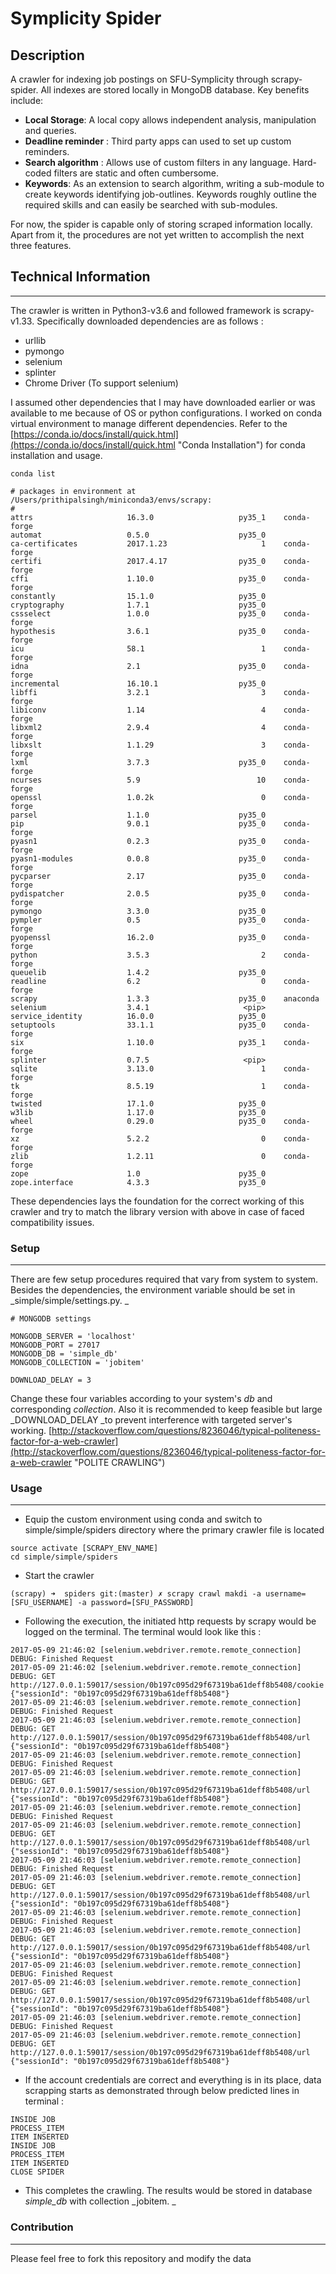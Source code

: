 # Symplicity Spider

## Description

A crawler for indexing job postings on SFU-Symplicity through scrapy-spider. All indexes are stored locally in MongoDB database. Key benefits include:

* **Local Storage**: A local copy allows independent analysis, manipulation and queries. 
* **Deadline reminder** : Third party apps can used to set up custom reminders.
* **Search algorithm** : Allows use of custom filters in any language. Hard-coded filters are static and often cumbersome.
* **Keywords**: As an extension to search algorithm, writing a sub-module to create keywords identifying job-outlines. Keywords roughly outline the required skills and can easily be searched with sub-modules.

For now, the spider is capable only of storing scraped information locally. Apart from it, the procedures are not yet written to accomplish the next three features.

## Technical Information

---

The crawler is written in Python3-v3.6 and followed framework is scrapy-v1.33. Specifically downloaded dependencies are as follows :

* urllib 
* pymongo 
* selenium
* splinter 
* Chrome Driver \(To support selenium\)

I assumed other dependencies that I may have downloaded earlier or was available to me because of OS or python configurations. I worked on conda virtual environment to manage different dependencies. Refer to the [https://conda.io/docs/install/quick.html](https://conda.io/docs/install/quick.html "Conda Installation") for conda installation and usage.

```
conda list
```

```
# packages in environment at /Users/prithipalsingh/miniconda3/envs/scrapy:
#
attrs                     16.3.0                   py35_1    conda-forge
automat                   0.5.0                    py35_0  
ca-certificates           2017.1.23                     1    conda-forge
certifi                   2017.4.17                py35_0    conda-forge
cffi                      1.10.0                   py35_0    conda-forge
constantly                15.1.0                   py35_0  
cryptography              1.7.1                    py35_0  
cssselect                 1.0.0                    py35_0    conda-forge
hypothesis                3.6.1                    py35_0    conda-forge
icu                       58.1                          1    conda-forge
idna                      2.1                      py35_0    conda-forge
incremental               16.10.1                  py35_0  
libffi                    3.2.1                         3    conda-forge
libiconv                  1.14                          4    conda-forge
libxml2                   2.9.4                         4    conda-forge
libxslt                   1.1.29                        3    conda-forge
lxml                      3.7.3                    py35_0    conda-forge
ncurses                   5.9                          10    conda-forge
openssl                   1.0.2k                        0    conda-forge
parsel                    1.1.0                    py35_0  
pip                       9.0.1                    py35_0    conda-forge
pyasn1                    0.2.3                    py35_0    conda-forge
pyasn1-modules            0.0.8                    py35_0    conda-forge
pycparser                 2.17                     py35_0    conda-forge
pydispatcher              2.0.5                    py35_0    conda-forge
pymongo                   3.3.0                    py35_0  
pympler                   0.5                      py35_0    conda-forge
pyopenssl                 16.2.0                   py35_0    conda-forge
python                    3.5.3                         2    conda-forge
queuelib                  1.4.2                    py35_0  
readline                  6.2                           0    conda-forge
scrapy                    1.3.3                    py35_0    anaconda
selenium                  3.4.1                     <pip>
service_identity          16.0.0                   py35_0  
setuptools                33.1.1                   py35_0    conda-forge
six                       1.10.0                   py35_1    conda-forge
splinter                  0.7.5                     <pip>
sqlite                    3.13.0                        1    conda-forge
tk                        8.5.19                        1    conda-forge
twisted                   17.1.0                   py35_0  
w3lib                     1.17.0                   py35_0  
wheel                     0.29.0                   py35_0    conda-forge
xz                        5.2.2                         0    conda-forge
zlib                      1.2.11                        0    conda-forge
zope                      1.0                      py35_0  
zope.interface            4.3.3                    py35_0
```

These dependencies lays the foundation for the correct working of this crawler and try to match the library version with above in case of faced compatibility issues.

### Setup

---

There are few setup procedures required that vary from system to system. Besides the dependencies, the environment variable should be set in _simple/simple/settings.py. _

```
# MONGODB settings

MONGODB_SERVER = 'localhost'
MONGODB_PORT = 27017
MONGODB_DB = 'simple_db'
MONGODB_COLLECTION = 'jobitem'

DOWNLOAD_DELAY = 3
```

Change these four variables according to your system's _db_ and corresponding _collection_.  Also it is recommended to keep feasible but large \_DOWNLOAD\_DELAY \_to prevent interference with targeted server's working. [http://stackoverflow.com/questions/8236046/typical-politeness-factor-for-a-web-crawler](http://stackoverflow.com/questions/8236046/typical-politeness-factor-for-a-web-crawler "POLITE CRAWLING")

### Usage

---

* Equip the custom environment using conda and switch to simple/simple/spiders directory where the primary crawler file is located

```
source activate [SCRAPY_ENV_NAME]
cd simple/simple/spiders
```

* Start the crawler 

```
(scrapy) ➜  spiders git:(master) ✗ scrapy crawl makdi -a username=[SFU_USERNAME] -a password=[SFU_PASSWORD]
```

* Following the execution, the initiated http requests by scrapy would be logged on the terminal. The terminal would look like this : 

```
2017-05-09 21:46:02 [selenium.webdriver.remote.remote_connection] DEBUG: Finished Request
2017-05-09 21:46:02 [selenium.webdriver.remote.remote_connection] DEBUG: GET http://127.0.0.1:59017/session/0b197c095d29f67319ba61deff8b5408/cookie {"sessionId": "0b197c095d29f67319ba61deff8b5408"}
2017-05-09 21:46:03 [selenium.webdriver.remote.remote_connection] DEBUG: Finished Request
2017-05-09 21:46:03 [selenium.webdriver.remote.remote_connection] DEBUG: GET http://127.0.0.1:59017/session/0b197c095d29f67319ba61deff8b5408/url {"sessionId": "0b197c095d29f67319ba61deff8b5408"}
2017-05-09 21:46:03 [selenium.webdriver.remote.remote_connection] DEBUG: Finished Request
2017-05-09 21:46:03 [selenium.webdriver.remote.remote_connection] DEBUG: GET http://127.0.0.1:59017/session/0b197c095d29f67319ba61deff8b5408/url {"sessionId": "0b197c095d29f67319ba61deff8b5408"}
2017-05-09 21:46:03 [selenium.webdriver.remote.remote_connection] DEBUG: Finished Request
2017-05-09 21:46:03 [selenium.webdriver.remote.remote_connection] DEBUG: GET http://127.0.0.1:59017/session/0b197c095d29f67319ba61deff8b5408/url {"sessionId": "0b197c095d29f67319ba61deff8b5408"}
2017-05-09 21:46:03 [selenium.webdriver.remote.remote_connection] DEBUG: Finished Request
2017-05-09 21:46:03 [selenium.webdriver.remote.remote_connection] DEBUG: GET http://127.0.0.1:59017/session/0b197c095d29f67319ba61deff8b5408/url {"sessionId": "0b197c095d29f67319ba61deff8b5408"}
2017-05-09 21:46:03 [selenium.webdriver.remote.remote_connection] DEBUG: Finished Request
2017-05-09 21:46:03 [selenium.webdriver.remote.remote_connection] DEBUG: GET http://127.0.0.1:59017/session/0b197c095d29f67319ba61deff8b5408/url {"sessionId": "0b197c095d29f67319ba61deff8b5408"}
2017-05-09 21:46:03 [selenium.webdriver.remote.remote_connection] DEBUG: Finished Request
2017-05-09 21:46:03 [selenium.webdriver.remote.remote_connection] DEBUG: GET http://127.0.0.1:59017/session/0b197c095d29f67319ba61deff8b5408/url {"sessionId": "0b197c095d29f67319ba61deff8b5408"}
2017-05-09 21:46:03 [selenium.webdriver.remote.remote_connection] DEBUG: Finished Request
2017-05-09 21:46:03 [selenium.webdriver.remote.remote_connection] DEBUG: GET http://127.0.0.1:59017/session/0b197c095d29f67319ba61deff8b5408/url {"sessionId": "0b197c095d29f67319ba61deff8b5408"}
```

* If the account credentials are correct and everything is in its place, data scrapping starts as demonstrated through below predicted lines in terminal : 

```
INSIDE JOB
PROCESS_ITEM
ITEM INSERTED
INSIDE JOB
PROCESS_ITEM
ITEM INSERTED
CLOSE SPIDER
```

* This completes the crawling. The results would be stored in database _simple\_db_ with collection _jobitem. _

### Contribution

---

Please feel free to fork this repository and modify the data

